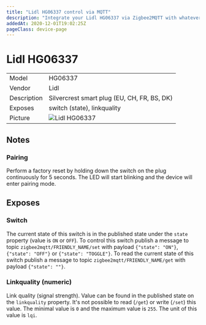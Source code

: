 ```yaml
---
title: "Lidl HG06337 control via MQTT"
description: "Integrate your Lidl HG06337 via Zigbee2MQTT with whatever smart home infrastructure you are using without the vendors bridge or gateway."
addedAt: 2020-12-01T19:02:25Z
pageClass: device-page
---
```


<!-- !!!! -->
<!-- ATTENTION: This file is auto-generated through docgen! -->
<!-- You can only edit the "Notes"-Section between the two comment lines "Notes BEGIN" and "Notes END". -->
<!-- Do not use h1 or h2 heading within "## Notes"-Section. -->
<!-- !!!! -->

# Lidl HG06337

|     |     |
|-----|-----|
| Model | HG06337  |
| Vendor  | Lidl  |
| Description | Silvercrest smart plug (EU, CH, FR, BS, DK) |
| Exposes | switch (state), linkquality |
| Picture | ![Lidl HG06337](https://psi-4ward.github.io/zigbee2mqtt.io/images/devices/HG06337.jpg) |


<!-- Notes BEGIN: You can edit here. Add "## Notes" headline if not already present. -->
## Notes


### Pairing
Perform a factory reset by holding down the switch on the plug continuously for 5 seconds.
The LED will start blinking and the device will enter pairing mode.
<!-- Notes END: Do not edit below this line -->


## Exposes

### Switch 
The current state of this switch is in the published state under the `state` property (value is `ON` or `OFF`).
To control this switch publish a message to topic `zigbee2mqtt/FRIENDLY_NAME/set` with payload `{"state": "ON"}`, `{"state": "OFF"}` or `{"state": "TOGGLE"}`.
To read the current state of this switch publish a message to topic `zigbee2mqtt/FRIENDLY_NAME/get` with payload `{"state": ""}`.

### Linkquality (numeric)
Link quality (signal strength).
Value can be found in the published state on the `linkquality` property.
It's not possible to read (`/get`) or write (`/set`) this value.
The minimal value is `0` and the maximum value is `255`.
The unit of this value is `lqi`.

